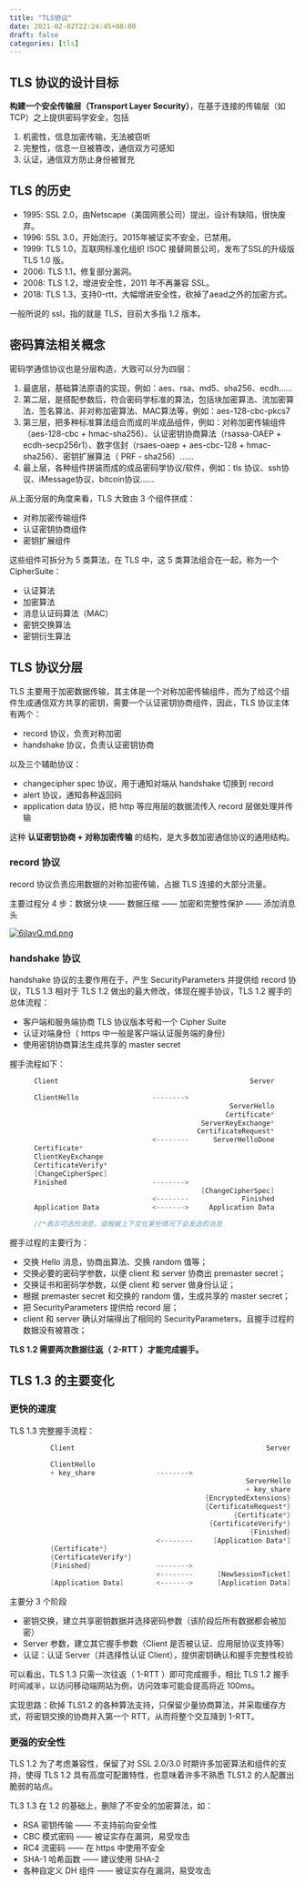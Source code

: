 ```yaml
---
title: "TLS协议"
date: 2021-02-02T22:24:45+08:00
draft: false
categories: [tls]
---
```


## TLS 协议的设计目标

**构建一个安全传输层（Transport Layer Security）**，在基于连接的传输层（如 TCP）之上提供密码学安全，包括

1. 机密性，信息加密传输，无法被窃听
2. 完整性，信息一旦被篡改，通信双方可感知
3. 认证，通信双方防止身份被冒充

<!--more-->

## TLS 的历史

- 1995: SSL 2.0，由Netscape（美国网景公司）提出，设计有缺陷，很快废弃。
- 1996: SSL 3.0，开始流行。2015年被证实不安全，已禁用。
- 1999: TLS 1.0，互联网标准化组织 ISOC 接替网景公司，发布了SSL的升级版 TLS 1.0 版。
- 2006: TLS 1.1，修复部分漏洞。
- 2008: TLS 1.2，增进安全性，2011 年不再兼容 SSL。
- 2018: TLS 1.3，支持0-rtt，大幅增进安全性，砍掉了aead之外的加密方式。

一般所说的 ssl，指的就是 TLS，目前大多指 1.2 版本。 

## 密码算法相关概念

密码学通信协议也是分层构造，大致可以分为四层：

1. 最底层，基础算法原语的实现，例如：aes、rsa、md5、sha256、ecdh......
2. 第二层，是搭配参数后，符合密码学标准的算法，包括块加密算法、流加密算法、签名算法、非对称加密算法、MAC算法等，例如：aes-128-cbc-pkcs7
3. 第三层，把多种标准算法组合而成的半成品组件，例如：对称加密传输组件（aes-128-cbc + hmac-sha256）、认证密钥协商算法（rsassa-OAEP + ecdh-secp256r1）、数字信封（rsaes-oaep + aes-cbc-128 + hmac-sha256）、密钥扩展算法（ PRF - sha256）......
4. 最上层，各种组件拼装而成的成品密码学协议/软件，例如：tls 协议、ssh协议、iMessage协议、bitcoin协议......

从上面分层的角度来看，TLS 大致由 3 个组件拼成：

- 对称加密传输组件
- 认证密钥协商组件
- 密钥扩展组件

这些组件可拆分为 5 类算法，在 TLS 中，这 5 类算法组合在一起，称为一个 CipherSuite：

- 认证算法
- 加密算法
- 消息认证码算法（MAC）
- 密钥交换算法
- 密钥衍生算法

## TLS 协议分层

TLS 主要用于加密数据传输，其主体是一个对称加密传输组件，而为了给这个组件生成通信双方共享的密钥，需要一个认证密钥协商组件，因此，TLS 协议主体有两个：

- record 协议，负责对称加密
- handshake 协议，负责认证密钥协商

以及三个辅助协议：

- changecipher spec 协议，用于通知对端从 handshake 切换到 record
- alert 协议，通知各种返回码
- application data 协议，把 http 等应用层的数据流传入 record 层做处理并传输

这种 **认证密钥协商 + 对称加密传输** 的结构，是大多数加密通信协议的通用结构。

### record 协议

record 协议负责应用数据的对称加密传输，占据 TLS 连接的大部分流量。

主要过程分 4 步：数据分块 —— 数据压缩 —— 加密和完整性保护 —— 添加消息头

[![6jIavQ.md.png](https://z3.ax1x.com/2021/03/26/6jIavQ.md.png)](https://imgtu.com/i/6jIavQ)

### handshake 协议

handshake 协议的主要作用在于，产生 SecurityParameters 并提供给 record 协议，TLS 1.3 相对于 TLS 1.2 做出的最大修改，体现在握手协议，TLS 1.2 握手的总体流程：

- 客户端和服务端协商 TLS 协议版本号和一个 Cipher Suite
- 认证对端身份（ https 中一般是客户端认证服务端的身份）
- 使用密钥协商算法生成共享的 master secret

握手流程如下：

```c
      Client                                               Server

      ClientHello                  -------->
                                                      ServerHello
                                                     Certificate*
                                               ServerKeyExchange*
                                              CertificateRequest*
                                   <--------      ServerHelloDone
      Certificate*
      ClientKeyExchange
      CertificateVerify*
      [ChangeCipherSpec]
      Finished                     -------->
                                               [ChangeCipherSpec]
                                   <--------             Finished
      Application Data             <------->     Application Data

      //*表示可选的消息，或根据上下文在某些情况下会发送的消息
```

握手过程的主要行为：

- 交换 Hello 消息，协商出算法、交换 random 值等；
- 交换必要的密码学参数，以便 client 和 server 协商出 premaster secret；
- 交换证书和密码学参数，以便 client 和 server 做身份认证；
- 根据 premaster secret 和交换的 random 值，生成共享的 master secret；
- 把 SecurityParameters 提供给 record 层；
- client 和 server 确认对端得出了相同的 SecurityParameters，且握手过程的数据没有被篡改；

**TLS 1.2 需要两次数据往返（ 2-RTT ）才能完成握手。**

## TLS 1.3 的主要变化

### 更快的速度

TLS 1.3 完整握手流程：

```c
          Client                                               Server

          ClientHello
          + key_share               -------->
                                                          ServerHello
                                                          + key_share
                                                {EncryptedExtensions}
                                                {CertificateRequest*}
                                                       {Certificate*}
                                                 {CertificateVerify*}
                                                           {Finished}
                                    <--------     [Application Data*]
          {Certificate*}
          {CertificateVerify*}
          {Finished}                -------->
                                    <--------      [NewSessionTicket]
          [Application Data]        <------->      [Application Data]
```

主要分 3 个阶段

- 密钥交换，建立共享密钥数据并选择密码参数（该阶段后所有数据都会被加密）
- Server 参数，建立其它握手参数（Client 是否被认证、应用层协议支持等）
- 认证：认证 Server（并选择性认证 Client），提供密钥确认和握手完整性校验

可以看出，TLS 1.3 只需一次往返（ 1-RTT ）即可完成握手，相比 TLS 1.2 握手时间减半，以访问移动端网站为例，访问效率可能会提高将近 100ms。

实现思路：砍掉 TLS1.2 的各种算法支持，只保留少量协商算法，并采取缓存方式，将密钥交换的协商并入第一个 RTT，从而将整个交互降到 1-RTT。

### 更强的安全性

TLS 1.2 为了考虑兼容性，保留了对 SSL 2.0/3.0 时期许多加密算法和组件的支持，使得 TLS 1.2 具有高度可配置特性，也意味着许多不熟悉 TLS1.2 的人配置出脆弱的站点。

TL3 1.3 在 1.2 的基础上，删除了不安全的加密算法，如：

- RSA 密钥传输 —— 不支持前向安全性
- CBC 模式密码 —— 被证实存在漏洞，易受攻击
- RC4 流密码 —— 在 https 中使用不安全
- SHA-1 哈希函数 —— 建议使用 SHA-2
- 各种自定义 DH 组件 —— 被证实存在漏洞，易受攻击







